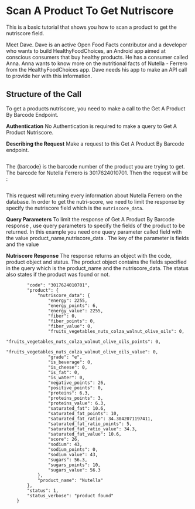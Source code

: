 # Scan A Product To Get Nutriscore

This is a basic tutorial that shows you how to scan a product to get the nutriscore field. 

Meet Dave. Dave is an active Open Food Facts contributor and a developer who wants to build HealthyFoodChoices, an Android app aimed at conscious consumers that buy healthy products. He has a consumer called Anna. Anna wants to know more on the nutritional facts of Nutella - Ferrero from the HealthyFoodChoices app. Dave needs his app to make an API call to provide her with this information.

<!-- I am not sure If I should retain this scenario of Dave and Anna, Pierre suggested it -->

## Structure of the Call

To get a products nutriscore, you need to make a call to the Get A Product By Barcode Endpoint.

**Authentication**
No Authentication is required to make a query to Get A Product Nutriscore.

**Describing the Request**
Make a request to this Get A Product By Barcode endpoint.

```https://world.openfoodfacts.org/api/v2/product/{barcode}
```

The {barcode} is the barcode number of the product you are trying to get. The barcode for Nutella Ferrero is 3017624010701. Then the request will be :

```https://world.openfoodfacts.org/api/v2/product/3017624010701
```

This request will returning every information about Nutella Ferrero on the database. In order to get the nutri-score, we need to limit the response by specify the nutriscore field which is the `nutriscore_data`.
<!--Is it only nutriscore_data -->

**Query Parameters**
To limit the response of Get A Product By Barcode response , use query parameters to specify the fields of the product to be returned. In this example you need one query parameter called field with the value product_name,nutriscore_data . The key of the parameter is fields and the value

**Nutriscore Response**
The response returns an object with the code, product object and status. The product object contains the fields specified in the query which is the product_name and the nutriscore_data. The status also states if the product was found or not.

```{
        "code": "3017624010701",
        "product": {
            "nutriscore_data": {
                "energy": 2255,
                "energy_points": 6,
                "energy_value": 2255,
                "fiber": 0,
                "fiber_points": 0,
                "fiber_value": 0,
                "fruits_vegetables_nuts_colza_walnut_olive_oils": 0,
                "fruits_vegetables_nuts_colza_walnut_olive_oils_points": 0,
                "fruits_vegetables_nuts_colza_walnut_olive_oils_value": 0,
                "grade": "e",
                "is_beverage": 0,
                "is_cheese": 0,
                "is_fat": 0,
                "is_water": 0,
                "negative_points": 26,
                "positive_points": 0,
                "proteins": 6.3,
                "proteins_points": 3,
                "proteins_value": 6.3,
                "saturated_fat": 10.6,
                "saturated_fat_points": 10,
                "saturated_fat_ratio": 34.3042071197411,
                "saturated_fat_ratio_points": 5,
                "saturated_fat_ratio_value": 34.3,
                "saturated_fat_value": 10.6,
                "score": 26,
                "sodium": 43,
                "sodium_points": 0,
                "sodium_value": 43,
                "sugars": 56.3,
                "sugars_points": 10,
                "sugars_value": 56.3
            },
            "product_name": "Nutella"
        },
        "status": 1,
        "status_verbose": "product found"
    }
```
<!-- Probably have a conclusion that links to the next possible topic eg filter countries using lc and cc-->